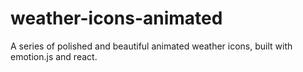 # weather-icons-animated
A series of polished and beautiful animated weather icons, built with emotion.js and react.
